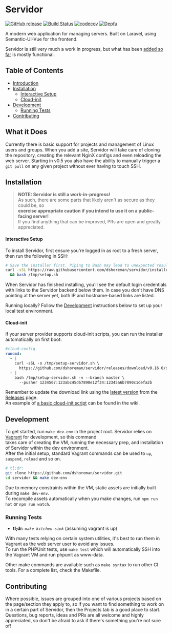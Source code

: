 # Servidor

[![GitHub release](https://img.shields.io/github/tag/dshoreman/servidor.svg?label=release)](https://github.com/dshoreman/servidor/releases)
[![Build Status](https://github.com/dshoreman/servidor/workflows/build/badge.svg)](https://github.com/dshoreman/servidor/actions?query=workflow:build)
[![codecov](https://codecov.io/gh/dshoreman/servidor/branch/develop/graph/badge.svg)](https://codecov.io/gh/dshoreman/servidor)
[![Depfu](https://badges.depfu.com/badges/2c958ee33ec51367189f2762a8814dc5/count.svg)](https://depfu.com/github/dshoreman/servidor?project_id=5912)

A modern web application for managing servers. Built on Laravel, using Semantic-UI-Vue for the frontend.

Servidor is still very much a work in progress, but what has been [added so far] is mostly functional.

## Table of Contents

* [Introduction]
* [Installation]
  * [Interactive Setup]
  * [Cloud-init]
* [Development]
  * [Running Tests]
* [Contributing]

## What it Does

Currently there is basic support for projects and management of Linux users and groups. When you add a site, Servidor will
take care of cloning the repository, creating the relevant NginX configs and even reloading the web server. Starting in v0.5
you also have the ability to manually trigger a `git pull` on any given project without ever having to touch SSH.

## Installation

> **NOTE: Servidor is still a work-in-progress!**  
> As such, there are some parts that likely aren't as secure as they could be, so  
> **exercise appropriate caution if you intend to use it on a public-facing server!**  
> If you find anything that can be improved, PRs are open and greatly appreciated.

#### Interactive Setup

To install Servidor, first ensure you're logged in as root to a fresh server, then run the following in SSH:

```sh
# Save the installer first. Piping to Bash may lead to unexpected results in interactive mode
curl -sSL https://raw.githubusercontent.com/dshoreman/servidor/installer/setup.sh > /tmp/setup \
  && bash /tmp/setup.sh
```

When Servidor has finished installing, you'll see the default login credentials with links to the Servidor backend below them.
In case you don't have DNS pointing at the server yet, both IP and hostname-based links are listed.

Running locally? Follow the [Development] instructions below to set up your local test environment.

#### Cloud-init

If your server provider supports cloud-init scripts, you can run the installer automatically on first boot:

```yaml
#cloud-config
runcmd:
  - |
    curl -sSL -o /tmp/setup-servidor.sh \
      https://github.com/dshoreman/servidor/releases/download/v0.16.0/setup.sh
  - |
    bash /tmp/setup-servidor.sh -v --branch master \
      --pusher 1234567:123abc45d67890e12f34:12345a6b7890c1defa2b
```

Remember to update the download link using the [latest version] from the [Releases] page.  
An example of [a basic cloud-init script] can be found in the wiki.

## Development

To get started, run `make dev-env` in the project root. Servidor relies on [Vagrant] for development, so this command  
takes care of creating the VM, running the necessary prep, and installation of Servidor within the dev environment.  
After the initial setup, standard Vagrant commands can be used to `up`, `suspend`, `reload` and so on.

```sh
# tl;dr:
git clone https://github.com/dshoreman/servidor.git
cd servidor && make dev-env
```

Due to memory constraints within the VM, static assets are initially built during `make dev-env`.  
To recompile assets automatically when you make changes, run `npm run hot` or `npm run watch`.

### Running Tests

* **tl;dr:** *`make kitchen-sink`* (assuming vagrant is up)

With many tests relying on certain system utilities, it's best to run them in Vagrant as the web server user to avoid any issues.  
To run the PHPUnit tests, use `make test` which will automatically SSH into the Vagrant VM and run phpunit as www-data.

Other make commands are available such as `make syntax` to run other CI tools. For a complete list, check the Makefile.

## Contributing

Where possible, issues are grouped into one of various projects based on the page/section they apply to, so if you want to
find something to work on in a certain part of Servidor, then the Projects tab is a good place to start. Questions, bug reports,
ideas and PRs are all welcome and highly appreciated, so don't be afraid to ask if there's something you're not sure of!

[Introduction]: #servidor
[What it Does]: #what-it-does
[added so far]: #what-it-does
[Installation]: #installation
[Interactive Setup]: #interactive-setup
[latest version]: https://github.com/dshoreman/servidor/blob/master/bootstrap/app.php#L1-L5
[Releases]: https://github.com/dshoreman/servidor/releases
[a basic cloud-init script]: https://github.com/dshoreman/servidor/wiki/Example-Cloud-init-Script
[Cloud-init]: #startup-script
[Development]: #development
[Running Tests]: #running-tests
[Contributing]: #contributing
[Vagrant]: https://vagrantup.com
[vagrant-hostsupdater]: https://github.com/agiledivider/vagrant-hostsupdater#installation
